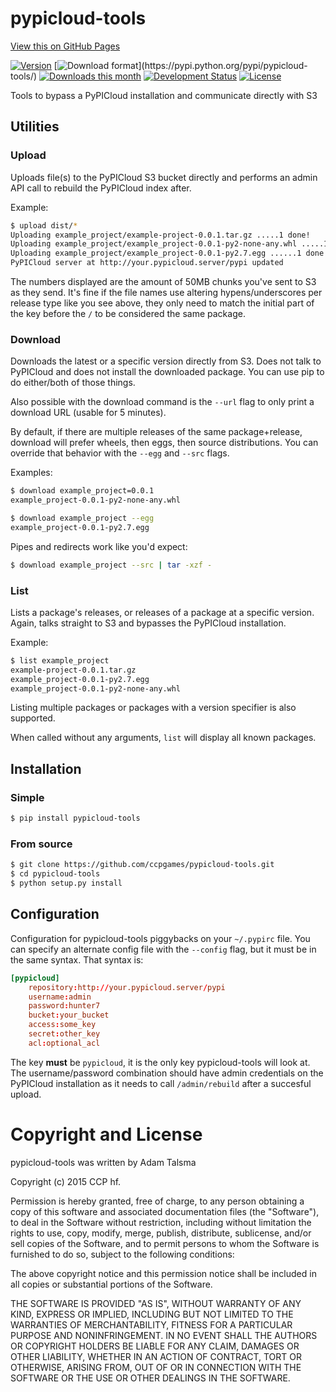 # pypicloud-tools

[View this on GitHub Pages](http://ccpgames.github.io/pypicloud-tools/)

[![Version](https://img.shields.io/pypi/v/pypicloud-tools.svg)](https://pypi.python.org/pypi/pypicloud-tools/)
[![Download format](https://img.shields.io/badge/format-wheel-green.svg?)](https://pypi.python.org/pypi/pypicloud-tools/)
[![Downloads this month](https://img.shields.io/pypi/dm/pypicloud-tools.svg)](https://pypi.python.org/pypi/pypicloud-tools/)
[![Development Status](https://img.shields.io/badge/status-beta-orange.svg)](https://pypi.python.org/pypi/pypicloud-tools/)
[![License](https://img.shields.io/github/license/ccpgames/pypicloud-tools.svg)](https://pypi.python.org/pypi/pypicloud-tools/)

Tools to bypass a PyPICloud installation and communicate directly with S3


## Utilities

### Upload

Uploads file(s) to the PyPICloud S3 bucket directly and performs an admin API call to rebuild the PyPICloud index after.

Example:

```bash
$ upload dist/*
Uploading example_project/example-project-0.0.1.tar.gz .....1 done!
Uploading example_project/example_project-0.0.1-py2-none-any.whl .....1 done!
Uploading example_project/example_project-0.0.1-py2.7.egg ......1 done!
PyPICloud server at http://your.pypicloud.server/pypi updated
```

The numbers displayed are the amount of 50MB chunks you've sent to S3 as they send. It's fine if the file names use altering hypens/underscores per release type like you see above, they only need to match the initial part of the key before the `/` to be considered the same package.

### Download

Downloads the latest or a specific version directly from S3. Does not talk to PyPICloud and does not install the downloaded package. You can use pip to do either/both of those things.

Also possible with the download command is the `--url` flag to only print a download URL (usable for 5 minutes).

By default, if there are multiple releases of the same package+release, download will prefer wheels, then eggs, then source distributions. You can override that behavior with the `--egg` and `--src` flags.

Examples:

```bash
$ download example_project=0.0.1
example_project-0.0.1-py2-none-any.whl
```

```bash
$ download example_project --egg
example_project-0.0.1-py2.7.egg
```

Pipes and redirects work like you'd expect: 

```bash
$ download example_project --src | tar -xzf -
```

### List

Lists a package's releases, or releases of a package at a specific version. Again, talks straight to S3 and bypasses the PyPICloud installation.

Example:

```bash
$ list example_project
example-project-0.0.1.tar.gz
example_project-0.0.1-py2.7.egg
example_project-0.0.1-py2-none-any.whl
```

Listing multiple packages or packages with a version specifier is also supported.

When called without any arguments, `list` will display all known packages.


## Installation

### Simple

```bash
$ pip install pypicloud-tools
```

### From source

```bash
$ git clone https://github.com/ccpgames/pypicloud-tools.git
$ cd pypicloud-tools
$ python setup.py install
```


## Configuration

Configuration for pypicloud-tools piggybacks on your `~/.pypirc` file. You can specify an alternate config file with the `--config` flag, but it must be in the same syntax. That syntax is:

```conf
[pypicloud]
    repository:http://your.pypicloud.server/pypi
    username:admin
    password:hunter7
    bucket:your_bucket
    access:some_key
    secret:other_key
    acl:optional_acl
```

The key **must** be `pypicloud`, it is the only key pypicloud-tools will look at. The username/password combination should have admin credentials on the PyPICloud installation as it needs to call `/admin/rebuild` after a succesful upload.


# Copyright and License

pypicloud-tools was written by Adam Talsma

Copyright (c) 2015 CCP hf.

Permission is hereby granted, free of charge, to any person obtaining a copy
of this software and associated documentation files (the "Software"), to deal
in the Software without restriction, including without limitation the rights
to use, copy, modify, merge, publish, distribute, sublicense, and/or sell
copies of the Software, and to permit persons to whom the Software is
furnished to do so, subject to the following conditions:

The above copyright notice and this permission notice shall be included in all
copies or substantial portions of the Software.

THE SOFTWARE IS PROVIDED "AS IS", WITHOUT WARRANTY OF ANY KIND, EXPRESS OR
IMPLIED, INCLUDING BUT NOT LIMITED TO THE WARRANTIES OF MERCHANTABILITY,
FITNESS FOR A PARTICULAR PURPOSE AND NONINFRINGEMENT. IN NO EVENT SHALL THE
AUTHORS OR COPYRIGHT HOLDERS BE LIABLE FOR ANY CLAIM, DAMAGES OR OTHER
LIABILITY, WHETHER IN AN ACTION OF CONTRACT, TORT OR OTHERWISE, ARISING FROM,
OUT OF OR IN CONNECTION WITH THE SOFTWARE OR THE USE OR OTHER DEALINGS IN THE
SOFTWARE.
